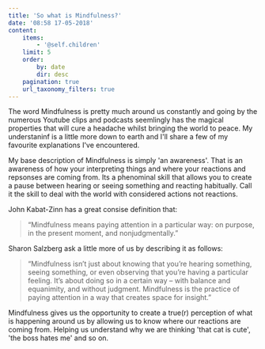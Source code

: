 ```yaml
---
title: 'So what is Mindfulness?'
date: '08:58 17-05-2018'
content:
    items:
        - '@self.children'
    limit: 5
    order:
        by: date
        dir: desc
    pagination: true
    url_taxonomy_filters: true
---
```


The word Mindfulness is pretty much around us constantly and going by the numerous Youtube clips and podcasts seemlingly has the magical properties that will cure a headache whilst bringing the world to peace. My understaninf is a little more down to earth and I'll share a few of my favourite explanations I've encountered.

My base description of Mindfulness is simply 'an awareness'. That is an awareness of how your interpreting things and where your reactions and repsonses are coming from. Its a phenominal skill that allows you to create a pause between hearing or seeing something and reacting habitually. Call it the skill to deal with the world with considered actions not reactions.

John Kabat-Zinn has a great consise definition that:
> “Mindfulness means paying attention in a particular way: on purpose, in the present moment, and nonjudgmentally.”
 
Sharon Salzberg ask a little more of us by describing it as follows: 
>“Mindfulness isn’t just about knowing that you’re hearing something, seeing something, or even observing that you’re having a particular feeling. It’s about doing so in a certain way – with balance and equanimity, and without judgment. Mindfulness is the practice of paying attention in a way that creates space for insight.” 

Mindfulness gives us the opportunity to create a true(r) perception of what is happening around us by allowing us to know where our reactions are coming from. Helping us understand why we are thinking 'that cat is cute', 'the boss hates me' and so on. 
